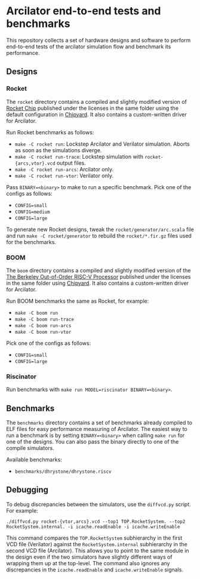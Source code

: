 # Arcilator end-to-end tests and benchmarks

This repository collects a set of hardware designs and software to perform end-to-end tests of the arcilator simulation flow and benchmark its performance.


## Designs

### Rocket

The `rocket` directory contains a compiled and slightly modified version of [Rocket Chip](https://github.com/chipsalliance/rocket-chip) published under the licenses in the same folder using the default configuration in [Chipyard](https://github.com/ucb-bar/chipyard). It also contains a custom-written driver for Arcilator.

Run Rocket benchmarks as follows:

- `make -C rocket run`: Lockstep Arcilator and Verilator simulation. Aborts as soon as the simulations diverge.
- `make -C rocket run-trace`: Lockstep simulation with `rocket-{arcs,vtor}.vcd` output files.
- `make -C rocket run-arcs`: Arcilator only.
- `make -C rocket run-vtor`: Verilator only.

Pass `BINARY=<binary>` to make to run a specific benchmark. Pick one of the configs as follows:

- `CONFIG=small`
- `CONFIG=medium`
- `CONFIG=large`

To generate new Rocket designs, tweak the `rocket/generator/arc.scala` file and run `make -C rocket/generator` to rebuild the `rocket/*.fir.gz` files used for the benchmarks.


### BOOM

The `boom` directory contains a compiled and slightly modified version of the [The Berkeley Out-of-Order RISC-V Processor](https://github.com/riscv-boom/riscv-boom) published under the licenses in the same folder using [Chipyard](https://github.com/ucb-bar/chipyard). It also contains a custom-written driver for Arcilator.

Run BOOM benchmarks the same as Rocket, for example:

- `make -C boom run`
- `make -C boom run-trace`
- `make -C boom run-arcs`
- `make -C boom run-vtor`

Pick one of the configs as follows:

- `CONFIG=small`
- `CONFIG=large`


### Riscinator

Run benchmarks with `make run MODEL=riscinator BINARY=<binary>`.


## Benchmarks

The `benchmarks` directory contains a set of benchmarks already compiled to ELF files for easy performance measuring of Arcilator. The easiest way to run a benchmark is by setting `BINARY=<binary>` when calling `make run` for one of the designs. You can also pass the binary directly to one of the compile simulators.

Available benchmarks:

- `benchmarks/dhrystone/dhrystone.riscv`


## Debugging

To debug discrepancies between the simulators, use the `diffvcd.py` script. For example:

    ./diffvcd.py rocket-{vtor,arcs}.vcd --top1 TOP.RocketSystem. --top2 RocketSystem.internal. -i icache.readEnable -i icache.writeEnable

This command compares the `TOP.RocketSystem` subhierarchy in the first VCD file (Verilator) against the `RocketSystem.internal` subhierarchy in the second VCD file (Arcilator). This allows you to point to the same module in the design even if the two simulators have slightly different ways of wrapping them up at the top-level. The command also ignores any discrepancies in the `icache.readEnable` and `icache.writeEnable` signals.
